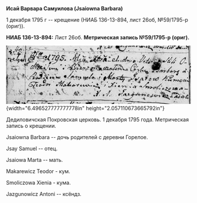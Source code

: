 **Исай Варвара Самуилова (Jsaiowna Barbara)**

1 декабря 1795 г -- крещение (НИАБ 136-13-894, лист 26об, №59/1795-р
(ориг)).

**НИАБ 136-13-894:** Лист 26об. **Метрическая запись №59/1795-р
(ориг).**

![](./media/0753325cc2a3339ce30e0096f8f60ec34731135a.png){width="6.496527777777778in"
height="2.057110673665792in"}

Дедиловичская Покровская церковь. 1 декабря 1795 года. Метрическая
запись о крещении.

Jsaiowna Barbara -- дочь родителей с деревни Горелое.

Jsay Samuel -- отец.

Jsaiowa Marta -- мать.

Makarewicz Teodor - кум.

Smoliczowa Xienia - кума.

Jazgunowicz Antoni -- ксёндз.
